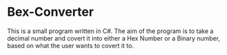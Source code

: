 # Bex-Converter
This is a small program written in C#. The aim of the program is to take a decimal number and covert it into either a Hex Number or a Binary number, based on what the user wants to covert it to.
